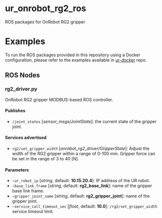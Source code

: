# ur_onrobot_rg2_ros
ROS packages for OnRobot RG2 gripper

# Examples

To run the ROS packages provided in this repository using a Docker configuration, please refer to the examples available in [ur-docker](https://github.com/husarion/ur-onrobot-rg2-docker) repo.

## ROS Nodes

### rg2_driver.py

OnRobot RG2 gripper MODBUS-based ROS controller.

#### Publishes

- `/joint_states` [*sensor_msgs/JointState*]: the current state of the gripper joint.

#### Services advertised

- `rg2/set_gripper_width` [*onrobot_rg2_driver/GripperState*]: Adjust the width of the RG2 gripper within a range of 0-100 mm. Gripper force can be set in the range of 3 to 40 [N].

#### Parameters

- `~ur_robot_ip` [*string*, default: **10.15.20.4**]: IP address of the UR robot.
- `~base_link_frame` [*string*, default: **rg2_base_link**]: name of the gripper base link frame.
- `~gripper_joint_name` [*string*, default: **rg2_gripper_joint**]: name of the gripper joint.
- `~service_call_timeout_sec` [*float*, default: **10.0**]: `/rg2/set_gripper_width` service timeout limit. 